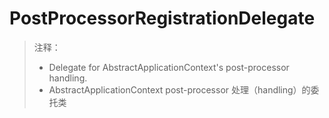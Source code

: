 # PostProcessorRegistrationDelegate

> 注释：
> - Delegate for AbstractApplicationContext's post-processor handling.
> - AbstractApplicationContext post-processor 处理（handling）的委托类